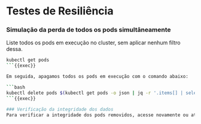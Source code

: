 # Testes de Resiliência
### Simulação da perda de todos os pods simultâneamente
Liste todos os pods em execução no cluster, sem aplicar nenhum filtro dessa.

```bash
kubectl get pods
```{{exec}}

Em seguida, apagamos todos os pods em execução com o comando abaixo:

```bash
kubectl delete pods $(kubectl get pods -o json | jq -r '.items[] | select(.metadata.name).metadata.name')
```{{exec}}

### Verificação da integridade dos dados
Para verificar a integridade dos pods removidos, acesse novamente ou atualize o site WordPress para verificar o comportamento.
